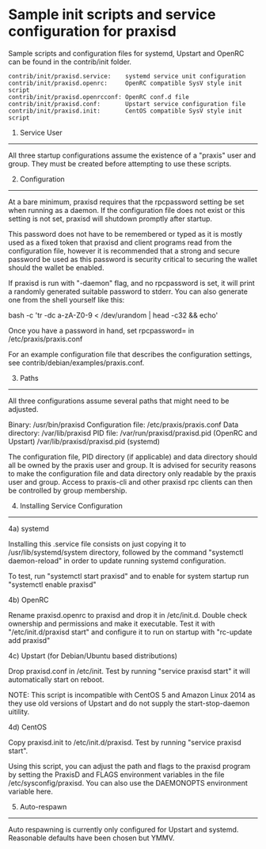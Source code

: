Sample init scripts and service configuration for praxisd
==========================================================

Sample scripts and configuration files for systemd, Upstart and OpenRC
can be found in the contrib/init folder.

    contrib/init/praxisd.service:    systemd service unit configuration
    contrib/init/praxisd.openrc:     OpenRC compatible SysV style init script
    contrib/init/praxisd.openrcconf: OpenRC conf.d file
    contrib/init/praxisd.conf:       Upstart service configuration file
    contrib/init/praxisd.init:       CentOS compatible SysV style init script

1. Service User
---------------------------------

All three startup configurations assume the existence of a "praxis" user
and group.  They must be created before attempting to use these scripts.

2. Configuration
---------------------------------

At a bare minimum, praxisd requires that the rpcpassword setting be set
when running as a daemon.  If the configuration file does not exist or this
setting is not set, praxisd will shutdown promptly after startup.

This password does not have to be remembered or typed as it is mostly used
as a fixed token that praxisd and client programs read from the configuration
file, however it is recommended that a strong and secure password be used
as this password is security critical to securing the wallet should the
wallet be enabled.

If praxisd is run with "-daemon" flag, and no rpcpassword is set, it will
print a randomly generated suitable password to stderr.  You can also
generate one from the shell yourself like this:

bash -c 'tr -dc a-zA-Z0-9 < /dev/urandom | head -c32 && echo'

Once you have a password in hand, set rpcpassword= in /etc/praxis/praxis.conf

For an example configuration file that describes the configuration settings,
see contrib/debian/examples/praxis.conf.

3. Paths
---------------------------------

All three configurations assume several paths that might need to be adjusted.

Binary:              /usr/bin/praxisd
Configuration file:  /etc/praxis/praxis.conf
Data directory:      /var/lib/praxisd
PID file:            /var/run/praxisd/praxisd.pid (OpenRC and Upstart)
                     /var/lib/praxisd/praxisd.pid (systemd)

The configuration file, PID directory (if applicable) and data directory
should all be owned by the praxis user and group.  It is advised for security
reasons to make the configuration file and data directory only readable by the
praxis user and group.  Access to praxis-cli and other praxisd rpc clients
can then be controlled by group membership.

4. Installing Service Configuration
-----------------------------------

4a) systemd

Installing this .service file consists on just copying it to
/usr/lib/systemd/system directory, followed by the command
"systemctl daemon-reload" in order to update running systemd configuration.

To test, run "systemctl start praxisd" and to enable for system startup run
"systemctl enable praxisd"

4b) OpenRC

Rename praxisd.openrc to praxisd and drop it in /etc/init.d.  Double
check ownership and permissions and make it executable.  Test it with
"/etc/init.d/praxisd start" and configure it to run on startup with
"rc-update add praxisd"

4c) Upstart (for Debian/Ubuntu based distributions)

Drop praxisd.conf in /etc/init.  Test by running "service praxisd start"
it will automatically start on reboot.

NOTE: This script is incompatible with CentOS 5 and Amazon Linux 2014 as they
use old versions of Upstart and do not supply the start-stop-daemon uitility.

4d) CentOS

Copy praxisd.init to /etc/init.d/praxisd. Test by running "service praxisd start".

Using this script, you can adjust the path and flags to the praxisd program by
setting the PraxisD and FLAGS environment variables in the file
/etc/sysconfig/praxisd. You can also use the DAEMONOPTS environment variable here.

5. Auto-respawn
-----------------------------------

Auto respawning is currently only configured for Upstart and systemd.
Reasonable defaults have been chosen but YMMV.
